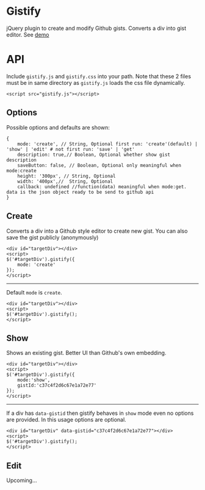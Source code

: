 Gistify
=======

jQuery plugin to create and modify Github gists. Converts a div into gist editor. See [demo](http://dedeler.github.io/gistify)

API
===

Include `gistify.js` and `gistify.css` into your path. Note that these 2 files must be in same directory as `gistify.js` loads the css file dynamically.

```
<script src="gistify.js"></script>
```

Options
-------
Possible options and defaults are shown:
```
{
	mode: 'create', // String, Optional first run: 'create'(default) | 'show' | 'edit' # not first run: 'save' | 'get'
	description: true,// Boolean, Optional whether show gist description
	saveButton: false, // Boolean, Optional only meaningful when mode:create
	height: '300px', // String, Optional
	width: '400px',//  String, Optional
	callback: undefined //function(data) meaningful when mode:get. data is the json object ready to be send to github api
}
```

Create
------
Converts a div into a Github style editor to create new gist. You can also save the gist publicly (anonymously)

```
<div id="targetDiv"></div>
<script>
$('#targetDiv').gistify({
	mode: 'create'
});
</script>
```

---

Default `mode` is `create`.
```
<div id="targetDiv"></div>
<script>
$('#targetDiv').gistify();
</script>
```

Show
----
Shows an existing gist. Better UI than Github's own embedding.

```
<div id="targetDiv"></div>
<script>
$('#targetDiv').gistify({
	mode:'show',
	gistId:'c37c4f2d6c67e1a72e77'
});
</script>
```

---

If a div has `data-gistid` then gistify behaves in `show` mode even no options are provided. In this usage options are optional.
```
<div id="targetDiv" data-gistid="c37c4f2d6c67e1a72e77"></div>
<script>
$('#targetDiv').gistify();
</script>
```

Edit
----
Upcoming...


